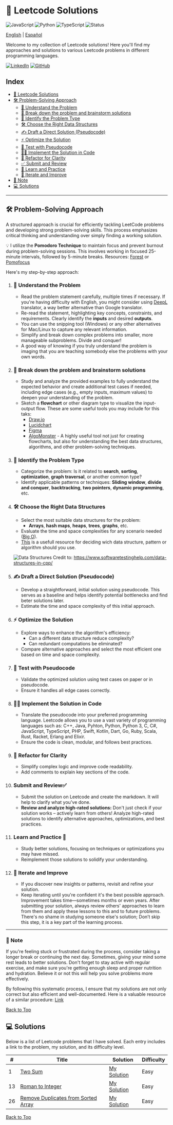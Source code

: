 # 🚀 Leetcode Solutions
![JavaScript](https://img.shields.io/badge/JavaScript-F7DF1E?logo=javascript&logoColor=black)
![Python](https://img.shields.io/badge/Python-3776AB?logo=python&logoColor=white)
![TypeScript](https://img.shields.io/badge/TypeScript-3178C6?logo=typescript&logoColor=white)
![Status](https://img.shields.io/badge/status-active-brightgreen)

[English](./README.md) | [Español](./README-es.md)

Welcome to my collection of Leetcode solutions! Here you'll find my approaches and solutions to various Leetcode problems in different programming languages.

[![LinkedIn](https://img.shields.io/badge/-LinkedIn-0077B5?logo=linkedin&logoColor=white)](https://www.linkedin.com/in/daniel-andres-paez-rojas)
[![GitHub](https://img.shields.io/badge/-GitHub-333333?logo=github&logoColor=white)](https://github.com/Daniel-Paez-Rojas)


## Index

* [🚀 Leetcode Solutions](#-leetcode-solutions)
* [🛠️ Problem-Solving Approach](#️-problem-solving-approach)
    *   [🧠 Understand the Problem](#-understand-the-problem)
    *   [📝 Break down the problem and brainstorm solutions](#-break-down-the-problem-and-brainstorm-solutions)
    *   [🧩 Identify the Problem Type](#-identify-the-problem-type)
    *   [🛠️ Choose the Right Data Structures](#-choose-the-right-data-structures)
    *   [✍️ Draft a Direct Solution (Pseudocode)](#-draft-a-direct-solution-pseudocode)
    *   [⚡ Optimize the Solution](#-optimize-the-solution)
    *   [🧪 Test with Pseudocode](#-test-with-pseudocode)
    *   [🧑‍💻 Implement the Solution in Code](#-implement-the-solution-in-code)
    *   [🔧 Refactor for Clarity](#-refactor-for-clarity)
    *   [✅ Submit and Review](#-submit-and-review)
    *   [📘 Learn and Practice](#-learn-and-practice)
    *   [🔄 Iterate and Improve](#-iterate-and-improve)
* [📝 Note](#-note)
* [💻 Solutions](#-solutions)

---

## 🛠️ Problem-Solving Approach

A structured approach is crucial for efficiently tackling LeetCode problems and developing strong problem-solving skills. This process emphasizes critical thinking and understanding over simply finding a working solution.

💡 I utilize the **Pomodoro Technique** to maintain focus and prevent burnout during problem-solving sessions. This involves working in focused 25-minute intervals, followed by 5-minute breaks.
Resources: [Forest](https://www.forestapp.cc/) or [Pomofocus](https://pomofocus.io/)

Here's my step-by-step approach:

1. ### 🧠 **Understand the Problem**
   - Read the problem statement carefully, multiple times if necessary. If you're having difficulty with English, you might consider using [DeepL](https://www.deepl.com/es/translator) translator, a way better alternative than Google translator.
   - Re-read the statement, highlighting key concepts, constraints, and requirements. Clearly identify the **inputs** and desired **outputs**.
   - You can use the snipping tool (Windows) or any other alternatives for Mac/Linux to capture any relevant information.
   - Simplify and break down complex problems into smaller, more manageable subproblems. Divide and conquer!
   - A good way of knowing if you truly understand the problem is imaging that you are teaching somebody else the problems with your own words.

2. ### 📝 **Break down the problem and brainstorm solutions**
   - Study and analyze the provided examples to fully understand the expected behavior and create additional test cases if needed, including edge cases (e.g., empty inputs, maximum values) to deepen your understanding of the problem.
   - Sketch a **flowchart** or other diagram type to visualize the input-output flow. These are some useful tools you may include for this taks:
     - [Draw.io](https://www.drawio.com/)
     - [Lucidchart](https://www.lucidchart.com/pages/)
     - [Figma](https://www.figma.com)
     - [AlgoMonster](https://algo.monster/) - A highly useful tool not just for creating flowcharts, but also for understanding the best data structures, algorithms, and other problem-solving techniques.

3. ### 🧩 **Identify the Problem Type**
    - Categorize the problem: Is it related to **search**, **sorting**, **optimization**, **graph traversal**, or another common type?
    - Identify applicable patterns or techniques: **Sliding window**, **divide and conquer**, **backtracking**, **two pointers**, **dynamic programming**, etc.

4. ### 🛠️ **Choose the Right Data Structures**
   - Select the most suitable data structures for the problem:
     - **Arrays**, **hash maps**, **heaps**, **trees**, **graphs**, etc.
   - Evaluate the time and space complexities for any scenario needed ([Big O](https://www.geeksforgeeks.org/analysis-algorithms-big-o-analysis/)).
   - [This](https://algo.monster/flowchart) is a usefull resource for deciding wich data structure, pattern or algorithm should you use.

   ![Data Structures](./Data-structures.png)
   Credit to: https://www.softwaretestinghelp.com/data-structures-in-cpp/

5. ### ✍️ **Draft a Direct Solution (Pseudocode)**
   - Develop a straightforward, initial solution using pseudocode. This serves as a baseline and helps identify potential bottlenecks and find beter solutions later.
   - Estimate the time and space complexity of this initial approach.

6. ### ⚡ **Optimize the Solution**
   - Explore ways to enhance the algorithm's efficiency:
      - Can a different data structure reduce complexity?
      - Can redundant computations be eliminated?
   - Compare alternative approaches and select the most efficient one based on time and space complexity.

7. ### 🧪 **Test with Pseudocode**
   - Validate the optimized solution using test cases on paper or in pseudocode.
   - Ensure it handles all edge cases correctly.

8. ### 🧑‍💻 **Implement the Solution in Code**
   - Translate the pseudocode into your preferred programming language. Leetcode allows you to use a vast variety of programming languages such as: C++, Java, Pyhton, Python, Python 3, C, C#, JavaScript, TypeScript, PHP, Swift, Kotlin, Dart, Go, Ruby, Scala, Rust, Racket, Erlang and Elixir.
   - Ensure the code is clean, modular, and follows best practices.

9. ### 🔧 **Refactor for Clarity**
   - Simplify complex logic and improve code readability.
   - Add comments to explain key sections of the code.

10. ###  **Submit and Review**✅
    - Submit the solution on Leetcode and create the markdown. It will help to clarify what you've done.
    - **Review and analyze high-rated solutions:** Don't just check if your solution works – actively learn from others! Analyze high-rated solutions to identify alternative approaches, optimizations, and best practices.

11. ### **Learn and Practice** 📘
    - Study better solutions, focusing on techniques or optimizations you may have missed.
    - Reimplement those solutions to solidify your understanding.

12. ### 🔄 **Iterate and Improve**
    - If you discover new insights or patterns, revisit and refine your solution.
    - Keep iterating until you're confident it's the best possible approach.
   Improvement takes time—sometimes months or even years. After submitting your solution, always review others' approaches to learn from them and apply these lessons to this and to future problems. There's no shame in studying someone else's solution; Don’t skip this step, it is a key part of the learning process.

---

### 📝 Note

If you're feeling stuck or frustrated during the process, consider taking a longer break or continuing the next day. Sometimes, giving your mind some rest leads to better solutions. Don't forget to stay active with regular exercise, and make sure you're getting enough sleep  and proper nutrition and hydration. Believe it or not this will help you solve problems more effectively.

By following this systematic process, I ensure that my solutions are not only correct but also efficient and well-documented.
Here is a valuable resource of a similar procedure: [Link](https://youtu.be/OTNe0eV8418?si=La9wARw-lW4nyee_)

[Back to Top](#index)

## 💻 Solutions

Below is a list of Leetcode problems that I have solved. Each entry includes a link to the problem, my solution, and its difficulty level.


| #   | Title                                                                                                                 | Solution                                                        | Difficulty |
| --- | --------------------------------------------------------------------------------------------------------------------- | --------------------------------------------------------------- | ---------- |
| 1   | [Two Sum](https://leetcode.com/problems/Two-Sum/)                                                                     | [My Solution](./problems/1.TwoSum.md)                           | Easy       |
| 13  | [Roman to Integer](https://leetcode.com/problems/roman-to-integer/description/)                                       | [My Solution](./problems/13.RomanToInteger.md)                  | Easy       |
| 26  | [Remove Duplicates from Sorted Array](https://leetcode.com/problems/remove-duplicates-from-sorted-array/description/) | [My Solution](./problems/26.RemoveDuplicatesFromSortedArray.md) | Easy       |


[Back to Top](#index)